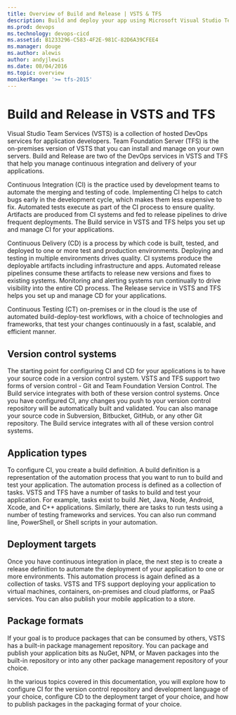 ```yaml
---
title: Overview of Build and Release | VSTS & TFS
description: Build and deploy your app using Microsoft Visual Studio Team Services (VSTS) and Microsoft Team Foundation Server (TFS)
ms.prod: devops
ms.technology: devops-cicd
ms.assetid: B1233296-C583-4F2E-981C-82D6A39CFEE4
ms.manager: douge
ms.author: alewis
author: andyjlewis
ms.date: 08/04/2016
ms.topic: overview
monikerRange: '>= tfs-2015'
---
```



# Build and Release in VSTS and TFS

Visual Studio Team Services (VSTS) is a collection of hosted DevOps services for application developers. Team Foundation Server (TFS) is the on-premises version of VSTS that you can install and manage on your own servers. Build and Release are two of the DevOps services in VSTS and TFS that help you manage continuous integration and delivery of your applications.

Continuous Integration (CI) is the practice used by development teams to automate the merging and testing of code.  Implementing CI helps to catch bugs early in the development cycle, which makes them less expensive to fix.  Automated tests execute as part of the CI process to ensure quality.  Artifacts are produced from CI systems and fed to release pipelines to drive frequent deployments. The Build service in VSTS and TFS helps you set up and manage CI for your applications.

Continuous Delivery (CD) is a process by which code is built, tested, and deployed to one or more test and production environments.  Deploying and testing in multiple environments drives quality.  CI systems produce the deployable artifacts including infrastructure and apps.  Automated release pipelines consume these artifacts to release new versions and fixes to existing systems.  Monitoring and alerting systems run continually to drive visibility into the entire CD process. The Release service in VSTS and TFS helps you set up and manage CD for your applications.

Continuous Testing (CT) on-premises or in the cloud is the use of automated build-deploy-test workflows, with a choice of technologies and frameworks, that test your changes continuously in a fast, scalable, and efficient manner.

## Version control systems

The starting point for configuring CI and CD for your applications is to have your source code in a version control system. VSTS and TFS support two forms of version control - Git and Team Foundation Version Control. The Build service integrates with both of these version control systems. Once you have configured CI, any changes you push to your version control repository will be automatically built and validated. You can also manage your source code in Subversion, Bitbucket, GitHub, or any other Git repository. The Build service integrates with all of these version control systems.

## Application types

To configure CI, you create a build definition. A build definition is a representation of the automation process that you want to run to build and test your application. The automation process is defined as a collection of tasks. VSTS and TFS have a number of tasks to build and test your application. For example, tasks exist to build .Net, Java, Node, Android, Xcode, and C++ applications. Similarly, there are tasks to run tests using a number of testing frameworks and services. You can also run command line, PowerShell, or Shell scripts in your automation.

## Deployment targets

Once you have continuous integration in place, the next step is to create a release definition to automate the deployment of your application to one or more environments. This automation process is again defined as a collection of tasks. VSTS and TFS support deploying your application to virtual machines, containers, on-premises and cloud platforms, or PaaS services. You can also publish your mobile application to a store.

## Package formats

If your goal is to produce packages that can be consumed by others, VSTS has a built-in package management repository. You can package and publish your application bits as NuGet, NPM, or Maven packages into the built-in repository or into any other package management repository of your choice.

In the various topics covered in this documentation, you will explore how to configure CI for the version control repository and development language of your choice, configure CD to the deployment target of your choice, and how to publish packages in the packaging format of your choice.
